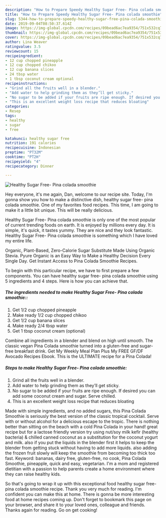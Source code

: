 ```yaml
---
description: "How to Prepare Speedy Healthy Sugar Free- Pina colada smoothie"
title: "How to Prepare Speedy Healthy Sugar Free- Pina colada smoothie"
slug: 5344-how-to-prepare-speedy-healthy-sugar-free-pina-colada-smoothie
date: 2019-09-04T08:50:37.614Z
image: https://img-global.cpcdn.com/recipes/09bead6ac7ea9354/751x532cq70/healthy-sugar-free-pina-colada-smoothie-recipe-main-photo.jpg
thumbnail: https://img-global.cpcdn.com/recipes/09bead6ac7ea9354/751x532cq70/healthy-sugar-free-pina-colada-smoothie-recipe-main-photo.jpg
cover: https://img-global.cpcdn.com/recipes/09bead6ac7ea9354/751x532cq70/healthy-sugar-free-pina-colada-smoothie-recipe-main-photo.jpg
author: Lina Weaver
ratingvalue: 3.5
reviewcount: 15
recipeingredient:
- 12 cup chopped pineapple
- 12 cup chopped chikoo
- 12 cup banana slices
- 24 tbsp water
- 1 tbsp coconut cream optional
recipeinstructions:
- "Grind all the fruits well in a blender."
- "Add water to help grinding them as they’ll get sticky."
- "No sugar to be added if your fruits are ripe enough. If desired you can add some coconut cream and sugar. Serve chilled."
- "This is an excellent weight loss recipe that reduces bloating"
categories:
- Resep
tags:
- healthy
- sugar
- free

katakunci: healthy sugar free
nutrition: 191 calories
recipecuisine: Indonesian
preptime: "PT32M"
cooktime: "PT2H"
recipeyield: "4"
recipecategory: Dinner

---
```



![Healthy Sugar Free- Pina colada smoothie](https://img-global.cpcdn.com/recipes/09bead6ac7ea9354/751x532cq70/healthy-sugar-free-pina-colada-smoothie-recipe-main-photo.jpg)

Hey everyone, it's me again, Dan, welcome to our recipe site. Today, I'm gonna show you how to make a distinctive dish, healthy sugar free- pina colada smoothie. One of my favorites food recipes. This time, I am going to make it a little bit unique. This will be really delicious.

Healthy Sugar Free- Pina colada smoothie is only one of the most popular of current trending foods on earth. It is enjoyed by millions every day. It is simple, it's quick, it tastes yummy. They are nice and they look fantastic. Healthy Sugar Free- Pina colada smoothie is something which I have loved my entire life.

Organic, Plant-Based, Zero-Calorie Sugar Substitute Made Using Organic Stevia. Pyure Organic is an Easy Way to Make a Healthy Decision Every Single Day. Get Instant Access to Pina Colada Smoothie Recipes.


To begin with this particular recipe, we have to first prepare a few components. You can have healthy sugar free- pina colada smoothie using 5 ingredients and 4 steps. Here is how you can achieve that.

##### The ingredients needed to make Healthy Sugar Free- Pina colada smoothie::

1. Get 1/2 cup chopped pineapple
1. Make ready 1/2 cup chopped chikoo
1. Get 1/2 cup banana slices
1. Make ready 2/4 tbsp water
1. Get 1 tbsp coconut cream (optional)


Combine all ingredients in a blender and blend on high until smooth. The classic vegan Pina Colada smoothie turned into a gluten-free and sugar-free breakfast drink. Get My Weekly Meal Plan Plus My FREE GF/DF Avocado Recipes Ebook. This is the ULTIMATE recipe for a Pina Colada! 

##### Steps to make Healthy Sugar Free- Pina colada smoothie:

1. Grind all the fruits well in a blender.
1. Add water to help grinding them as they’ll get sticky.
1. No sugar to be added if your fruits are ripe enough. If desired you can add some coconut cream and sugar. Serve chilled.
1. This is an excellent weight loss recipe that reduces bloating


Made with simple ingredients, and no added sugars, this Pina Colada Smoothie is seriously the best version of the classic tropical cocktail. Serve with or without alcohol for a delicious escape to the tropic. There is nothing better than sitting on the beach with a cold Pina Colada in your hand! great recipe but for a lactose friendly version try using nut/soy milk kefir (healthy bacteria) &amp; chilled canned coconut as a substitution for the coconut yogurt and milk. also if you put the liquids in the blender first it helps to keep the blender from getting stuck without having to add more liquids. also adding the frozen fruit slowly will keep the smoothie from becoming too thick too fast. Keyword: bananas, dairy free, gluten-free, no cook, Pina Colada Smoothie, pineapple, quick and easy, vegetarian. I&#39;m a mom and registered dietitian with a passion to help parents create a home environment where they can raise healthy kids. 

So that's going to wrap it up with this exceptional food healthy sugar free- pina colada smoothie recipe. Thank you very much for reading. I'm confident you can make this at home. There is gonna be more interesting food at home recipes coming up. Don't forget to bookmark this page on your browser, and share it to your loved ones, colleague and friends. Thanks again for reading. Go on get cooking!
